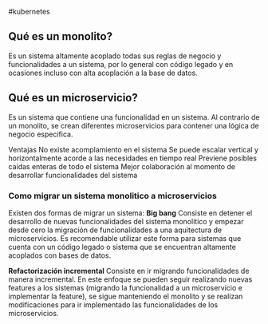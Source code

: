 #kubernetes 
## Qué es un monolito?
Es un sistema altamente acoplado todas sus reglas de negocio y funcionalidades a un sistema, por lo general con código legado y en ocasiones incluso con alta acoplación a la base de datos.

## Qué es un microservicio?
Es un sistema que contiene una funcionalidad en un sistema. Al contrario de un monolito, se crean diferentes microservicios para contener una lógica de negocio especifica.

Ventajas
	No existe acomplamiento en el sistema
	 Se puede escalar vertical y horizontalmente acorde a las necesidades en tiempo real
	 Previene posibles caídas enteras de todo el sistema
	 Mejor colaboración al momento de desarrollar funcionalidades del sistema

### Como migrar un sistema monolitico a microservicios
Existen dos formas de migrar un sistema:
**Big bang**
Consiste en detener el desarrollo de nuevas funcionalidades del sistema monolitico y empezar desde cero la migración de funcionalidades a una aquitectura de microservicios.
Es recomendable utilizar este forma para sistemas que cuenta con un código legado o sistema que se encuentran altamente acoplados con bases de datos.

**Refactorización incremental**
Consiste en ir migrando funcionalidades de manera incremental.
En este enfoque se pueden seguir realizando nuevas features a los sistemas (migrando la funcionalidad a un microservicio e  implementar la feature), se sigue manteniendo el monolito y se realizan modificaciones para ir implementado las funcionalidades de los microservicios.